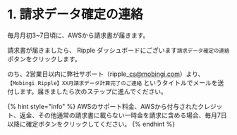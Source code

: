 # 1. 請求データ確定の連絡

毎月月初3~7日頃に、AWSから請求書が届きます。

請求書が届きましたら、 Ripple ダッシュボードにございます`請求データ確定の連絡`ボタンをクリックします。

のち、2営業日以内に弊社サポート（ripple\_cs@mobingi.com）より、  `【Mobingi Ripple】XX月請求データ計算完了のご連絡` というタイトルでメールを送付します。届きましたら次のステップに進んでください。

{% hint style="info" %}
AWSのサポート料金、AWSから付与されたクレジット、返金、その他通常の請求書に載らない一時金を請求に含める場合、毎月7日以降に確定ボタンをクリックしてください。
{% endhint %}



